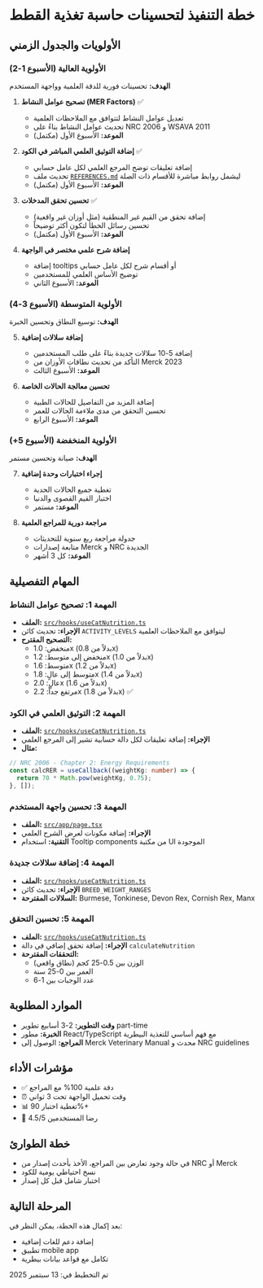 # خطة التنفيذ لتحسينات حاسبة تغذية القطط

## الأولويات والجدول الزمني

### الأولوية العالية (الأسبوع 1-2)
**الهدف:** تحسينات فورية للدقة العلمية وواجهة المستخدم

1. **تصحيح عوامل النشاط (MER Factors)** ✅
   - تعديل عوامل النشاط لتتوافق مع الملاحظات العلمية
   - تحديث عوامل النشاط بناءً على NRC 2006 و WSAVA 2011
   - **الموعد:** الأسبوع الأول (مكتمل)

2. **إضافة التوثيق العلمي المباشر في الكود** ✅
   - إضافة تعليقات توضح المرجع العلمي لكل عامل حسابي
   - تحديث ملف [`REFERENCES.md`](REFERENCES.md:1) ليشمل روابط مباشرة للأقسام ذات الصلة
   - **الموعد:** الأسبوع الأول (مكتمل)

3. **تحسين تحقق المدخلات** ✅
   - إضافة تحقق من القيم غير المنطقية (مثل أوزان غير واقعية)
   - تحسين رسائل الخطأ لتكون أكثر توضيحاً
   - **الموعد:** الأسبوع الأول (مكتمل)

4. **إضافة شرح علمي مختصر في الواجهة**
   - إضافة tooltips أو أقسام شرح لكل عامل حسابي
   - توضيح الأساس العلمي للمستخدمين
   - **الموعد:** الأسبوع الثاني

### الأولوية المتوسطة (الأسبوع 3-4)
**الهدف:** توسيع النطاق وتحسين الخبرة

5. **إضافة سلالات إضافية**
   - إضافة 5-10 سلالات جديدة بناءً على طلب المستخدمين
   - التأكد من تحديث نطاقات الأوزان من Merck 2023
   - **الموعد:** الأسبوع الثالث

6. **تحسين معالجة الحالات الخاصة**
   - إضافة المزيد من التفاصيل للحالات الطبية
   - تحسين التحقق من مدى ملاءمة الحالات للعمر
   - **الموعد:** الأسبوع الرابع

### الأولوية المنخفضة (الأسبوع 5+)
**الهدف:** صيانة وتحسين مستمر

7. **إجراء اختبارات وحدة إضافية**
   - تغطية جميع الحالات الحدية
   - اختبار القيم القصوى والدنيا
   - **الموعد:** مستمر

8. **مراجعة دورية للمراجع العلمية**
   - جدولة مراجعة ربع سنوية للتحديثات
   - متابعة إصدارات Merck و NRC الجديدة
   - **الموعد:** كل 3 أشهر

## المهام التفصيلية

### المهمة 1: تصحيح عوامل النشاط
- **الملف:** [`src/hooks/useCatNutrition.ts`](src/hooks/useCatNutrition.ts:191)
- **الإجراء:** تحديث كائن `ACTIVITY_LEVELS` ليتوافق مع الملاحظات العلمية
- **التصحيح المقترح:**
  - منخفض: 1.0x (بدلاً من 0.8x)
  - منخفض إلى متوسط: 1.2x (بدلاً من 1.0x)
  - متوسط: 1.6x (بدلاً من 1.2x)
  - متوسط إلى عالٍ: 1.8x (بدلاً من 1.4x)
  - عالٍ: 2.0x (بدلاً من 1.6x)
  - مرتفع جداً: 2.2x (بدلاً من 1.8x) ✅

### المهمة 2: التوثيق العلمي في الكود
- **الملف:** [`src/hooks/useCatNutrition.ts`](src/hooks/useCatNutrition.ts:1)
- **الإجراء:** إضافة تعليقات لكل دالة حسابية تشير إلى المرجع العلمي
- **مثال:**
```typescript
// NRC 2006 - Chapter 2: Energy Requirements
const calcRER = useCallback((weightKg: number) => {
  return 70 * Math.pow(weightKg, 0.75);
}, []);
```

### المهمة 3: تحسين واجهة المستخدم
- **الملف:** [`src/app/page.tsx`](src/app/page.tsx:1)
- **الإجراء:** إضافة مكونات لعرض الشرح العلمي
- **التقنية:** استخدام Tooltip components من مكتبة UI الموجودة

### المهمة 4: إضافة سلالات جديدة
- **الملف:** [`src/hooks/useCatNutrition.ts`](src/hooks/useCatNutrition.ts:170)
- **الإجراء:** تحديث كائن `BREED_WEIGHT_RANGES`
- **السلالات المقترحة:** Burmese, Tonkinese, Devon Rex, Cornish Rex, Manx

### المهمة 5: تحسين التحقق
- **الملف:** [`src/hooks/useCatNutrition.ts`](src/hooks/useCatNutrition.ts:425)
- **الإجراء:** إضافة تحقق إضافي في دالة `calculateNutrition`
- **التحققات المقترحة:**
  - الوزن بين 0.5-25 كجم (نطاق واقعي)
  - العمر بين 0-25 سنة
  - عدد الوجبات بين 1-6

## الموارد المطلوبة
- **وقت التطوير:** 2-3 أسابيع تطوير part-time
- **الخبرة:** مطور React/TypeScript مع فهم أساسي للتغذية البيطرية
- **المراجع:** الوصول إلى Merck Veterinary Manual محدث و NRC guidelines

## مؤشرات الأداء
- ✅ دقة علمية 100% مع المراجع
- ⏰ وقت تحميل الواجهة تحت 3 ثواني
- 📊 تغطية اختبار 90%+
- 👥 رضا المستخدمين 4.5/5

## خطة الطوارئ
- في حالة وجود تعارض بين المراجع، الأخذ بأحدث إصدار من NRC أو Merck
- نسخ احتياطي يومية للكود
- اختبار شامل قبل كل إصدار

## المرحلة التالية
بعد إكمال هذه الخطة، يمكن النظر في:
- إضافة دعم للغات إضافية
- تطبيق mobile app
- تكامل مع قواعد بيانات بيطرية

تم التخطيط في: 13 سبتمبر 2025